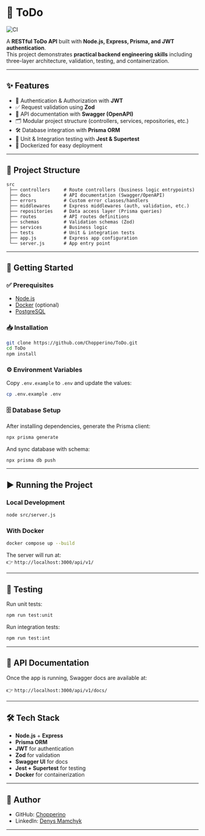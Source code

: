 # 📝 ToDo

![CI](https://img.shields.io/github/actions/workflow/status/Chopperino/ToDo/ci.yml?branch=main&label=CI)

A **RESTful ToDo API** built with **Node.js, Express, Prisma, and JWT authentication**.  
This project demonstrates **practical backend engineering skills** including three-layer architecture, validation, testing, and containerization.

---

## ✨ Features

- 🔐 Authentication & Authorization with **JWT**
- ✅ Request validation using **Zod**
- 📑 API documentation with **Swagger (OpenAPI)**
- 🗂️ Modular project structure (controllers, services, repositories, etc.)
- 🛠️ Database integration with **Prisma ORM**
- 🧪 Unit & Integration testing with **Jest & Supertest**
- 🐳 Dockerized for easy deployment

---

## 📂 Project Structure

```
src
 ├── controllers     # Route controllers (business logic entrypoints)
 ├── docs            # API documentation (Swagger/OpenAPI)
 ├── errors          # Custom error classes/handlers
 ├── middlewares     # Express middlewares (auth, validation, etc.)
 ├── repositories    # Data access layer (Prisma queries)
 ├── routes          # API routes definitions
 ├── schemas         # Validation schemas (Zod)
 ├── services        # Business logic
 ├── tests           # Unit & integration tests
 ├── app.js          # Express app configuration
 └── server.js       # App entry point
```

---

## 🚀 Getting Started

### ✅ Prerequisites
- [Node.js](https://nodejs.org/)
- [Docker](https://www.docker.com/) (optional)
- [PostgreSQL](https://www.postgresql.org/)

### 📥 Installation

```bash
git clone https://github.com/Chopperino/ToDo.git
cd ToDo
npm install
```

### ⚙️ Environment Variables

Copy `.env.example` to `.env` and update the values:

```bash
cp .env.example .env
```

### 🗄️ Database Setup

After installing dependencies, generate the Prisma client:

```bash
npx prisma generate
```

And sync database with schema:

```bash
npx prisma db push
```

---

## ▶️ Running the Project

### Local Development

```bash
node src/server.js
```

### With Docker

```bash
docker compose up --build
```

The server will run at:  
👉 `http://localhost:3000/api/v1/`

---

## 🧪 Testing

Run unit tests:

```bash
npm run test:unit
```

Run integration tests:

```bash
npm run test:int
```

---

## 📖 API Documentation

Once the app is running, Swagger docs are available at:

👉 `http://localhost:3000/api/v1/docs/`

---

## 🛠️ Tech Stack

- **Node.js** + **Express**
- **Prisma ORM**
- **JWT** for authentication
- **Zod** for validation
- **Swagger UI** for docs
- **Jest + Supertest** for testing
- **Docker** for containerization

---

## 👤 Author

- GitHub: [Chopperino](https://github.com/Chopperino)
- LinkedIn: [Denys Mamchyk](https://www.linkedin.com/in/denys-mamchyk-656187348/)

---

